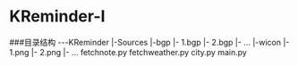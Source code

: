 # KReminder-I

###目录结构
---KReminder
   |-Sources
      |-bgp
        |- 1.bgp
        |- 2.bgp
        |- ...
      |-wicon
        |- 1.png
        |- 2.png
        |- ...
   fetchnote.py
   fetchweather.py
   city.py
   main.py
